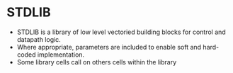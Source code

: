STDLIB
===============================================

* STDLIB is a library of low level vectoried building blocks for control and datapath logic.
* Where appropriate, parameters are included to enable soft and hard-coded implementation.
* Some library cells call on others cells within the library
